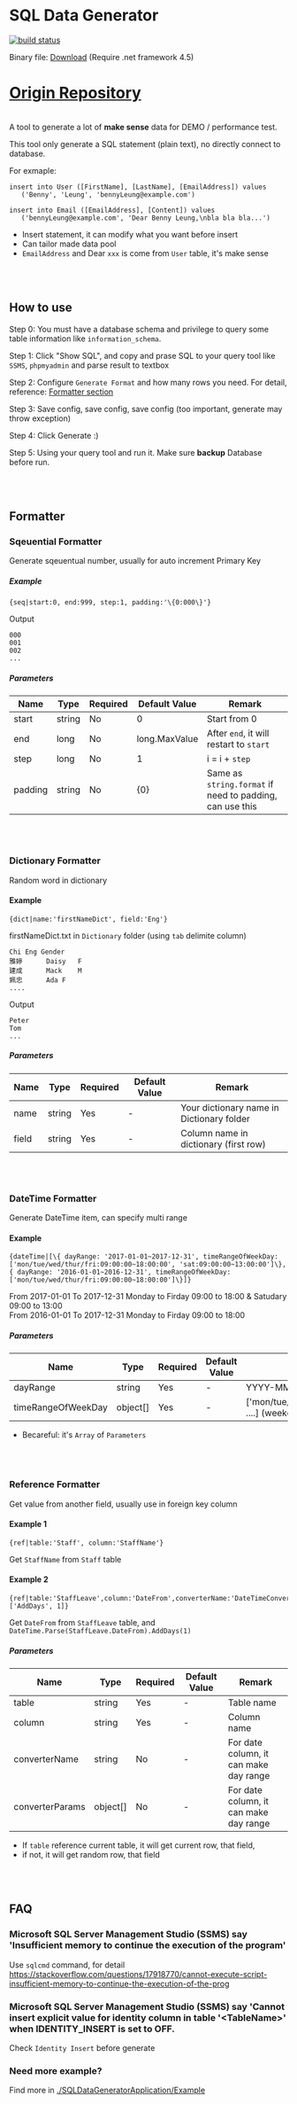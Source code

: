 # SQL Data Generator

[![build status](https://gitlab.com/xlebenny/SQLDataGenerator/badges/master/build.svg)](https://gitlab.com/xlebenny/SQLDataGenerator/commits/master)

Binary file: [Download](https://gitlab.com/xlebenny/SQLDataGenerator/-/jobs/artifacts/master/download?job=Release) (Require .net framework 4.5)

# [Origin Repository](https://gitlab.com/xlebenny/SQLDataGenerator)

<br />
A tool to generate a lot of <b>make sense</b> data for DEMO / performance test.

This tool only generate a SQL statement (plain text), no directly connect to database.

For exmaple:
```
insert into User ([FirstName], [LastName], [EmailAddress]) values
   ('Benny', 'Leung', 'bennyLeung@example.com')

insert into Email ([EmailAddress], [Content]) values
   ('bennyLeung@example.com', 'Dear Benny Leung,\nbla bla bla...')
```
* Insert statement, it can modify what you want before insert 
* Can tailor made data pool
* `EmailAddress` and Dear `xxx` is come from `User` table, it's make sense

<br /><br />
## How to use

Step 0:  You must have a database schema and privilege to query some table information like `information_schema`.

Step 1:  Click "Show SQL", and copy and prase SQL to your query tool like `SSMS`, `phpmyadmin` and parse result to textbox

Step 2:  Configure `Generate Format` and how many rows you need. For detail, reference: [Formatter section](#formatter)

Step 3:  Save config, save config, save config (too important, generate may throw exception)

Step 4:  Click Generate :)

Step 5:  Using your query tool and run it.  Make sure <b>backup</b> Database before run.

<br /><br />
## Formatter

### Sqeuential Formatter

Generate sqeuentual number, usually for auto increment Primary Key

##### Example
````
{seq|start:0, end:999, step:1, padding:'\{0:000\}'}
````

Output
````
000
001
002
...
````

##### Parameters
| Name | Type | Required | Default Value | Remark |
| --- | --- | --- | --- | --- |
| start | string | No | 0 | Start from 0
| end | long | No | long.MaxValue | After `end`, it will restart to `start`
| step | long | No | 1 | i = i + `step`
| padding | string | No | {0} | Same as `string.format` if need to padding, can use this


<br /><br />
### Dictionary Formatter

Random word in dictionary

#### Example
````
{dict|name:'firstNameDict', field:'Eng'}
````

firstNameDict.txt in `Dictionary` folder (using `tab` delimite column)
````
Chi	Eng	Gender
雅婷  	Daisy	F
建成  	Mack	M
姵忠  	Ada	F
....
````

Output
````
Peter
Tom
...
````

##### Parameters
| Name | Type | Required | Default Value | Remark |
| --- | --- | --- | --- | --- |
| name | string | Yes | - | Your dictionary name in Dictionary folder
| field | string | Yes | - | Column name in dictionary (first row)


<br /><br />
### DateTime Formatter

Generate DateTime item, can specify multi range

#### Example
````
{dateTime|[\{ dayRange: '2017-01-01~2017-12-31', timeRangeOfWeekDay:['mon/tue/wed/thur/fri:09:00:00~18:00:00', 'sat:09:00:00~13:00:00']\}, { dayRange: '2016-01-01~2016-12-31', timeRangeOfWeekDay:['mon/tue/wed/thur/fri:09:00:00~18:00:00']\}]}
````

From 2017-01-01 To 2017-12-31 Monday to Firday 09:00 to 18:00 & Satudary 09:00 to 13:00
<br />From 2016-01-01 To 2017-12-31 Monday to Firday 09:00 to 18:00

##### Parameters
| Name | Type | Required | Default Value | Remark |
| --- | --- | --- | --- | --- |
| dayRange | string | Yes | - | YYYY-MM-DD~YYYY-MM-DD (FromDate~ToDate)
| timeRangeOfWeekDay | object[] | Yes | - | ['mon/tue/wed/thur/fri/sat/sun:HH:mm:ss~HH:mm:ss', ....] \(weekday: FromTime~ToTime, ...)

* Becareful: it's `Array` of `Parameters`


<br /><br />
### Reference Formatter

Get value from another field, usually use in foreign key column

#### Example 1
````
{ref|table:'Staff', column:'StaffName'}
````

Get `StaffName` from `Staff` table

#### Example 2
````
{ref|table:'StaffLeave',column:'DateFrom',converterName:'DateTimeConverter',converterParams:['AddDays', 1]}
````

Get `DateFrom` from `StaffLeave` table, and `DateTime.Parse(StaffLeave.DateFrom).AddDays(1)`

##### Parameters
| Name | Type | Required | Default Value | Remark |
| --- | --- | --- | --- | --- |
| table | string | Yes | - | Table name
| column | string | Yes | - | Column name
| converterName | string | No | - | For date column, it can make day range
| converterParams | object[] | No | - | For date column, it can make day range

* If `table` reference current table, it will get current row, that field,
* if not, it will get random row, that field

<br /><br />
## FAQ

### Microsoft SQL Server Management Studio (SSMS) say 'Insufficient memory to continue the execution of the program'

Use `sqlcmd` command, for detail
https://stackoverflow.com/questions/17918770/cannot-execute-script-insufficient-memory-to-continue-the-execution-of-the-prog


### Microsoft SQL Server Management Studio (SSMS) say 'Cannot insert explicit value for identity column in table '&#60;TableName&#62;' when IDENTITY_INSERT is set to OFF.

Check `Identity Insert` before generate

### Need more example?

Find more in [./SQLDataGeneratorApplication/Example](./SQLDataGeneratorApplication/Example)
